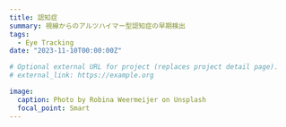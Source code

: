 ```yaml
---
title: 認知症
summary: 視線からのアルツハイマー型認知症の早期検出
tags:
  - Eye Tracking
date: "2023-11-10T00:00:00Z"

# Optional external URL for project (replaces project detail page).
# external_link: https://example.org

image:
  caption: Photo by Robina Weermeijer on Unsplash
  focal_point: Smart
---
```

